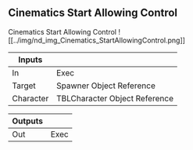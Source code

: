 ## Cinematics Start Allowing Control
Cinematics Start Allowing Control
![[../img/nd_img_Cinematics_StartAllowingControl.png]]

|Inputs||
|--|--|
| In | Exec |
| Target | Spawner Object Reference |
| Character | TBLCharacter Object Reference |

|Outputs||
|--|--|
| Out | Exec |

